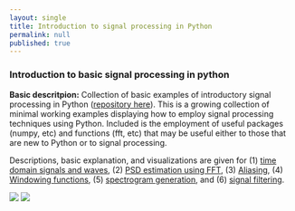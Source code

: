 ```yaml
---
layout: single
title: Introduction to signal processing in Python
permalink: null
published: true
---
```




### Introduction to basic signal processing in python 


**Basic descritpion:** Collection of basic examples of introductory signal processing in Python ([repository here](https://github.com/richkylet/signal-processing-iPython)). 
This is a growing collection of minimal working examples displaying how to employ signal processing techniques using Python. 
Included is the employment of useful packages (numpy, etc) and functions (fft, etc) that may be useful either to those that are new to Python or to signal processing. 

Descriptions, basic explanation, and visualizations are given for 
(1) [time domain signals and waves](https://github.com/richkylet/signal-processing-iPython/blob/master/01_introSound.ipynb),
(2) [PSD estimation using FFT](https://github.com/richkylet/signal-processing-iPython/blob/master/02_PSD_estimation.ipynb), 
(3) [Aliasing](https://github.com/richkylet/signal-processing-iPython/blob/master/03_FourierTransformAlias.ipynb), 
(4) [Windowing functions](https://github.com/richkylet/signal-processing-iPython/blob/master/04_WindowSpec.ipynb), 
(5) [spectrogram generation](https://github.com/richkylet/signal-processing-iPython/blob/master/05_Spectrogram.ipynb), and 
(6) [signal filtering](https://github.com/richkylet/signal-processing-iPython/blob/master/06_Filtering.ipynb). 



![]({{site.baseurl}}https://github.com/richkylet/richkylet.github.io/blob/master/images/time.png?raw=true)
![]({{site.baseurl}}https://github.com/richkylet/richkylet.github.io/blob/master/images/PSD.png?raw=true)


